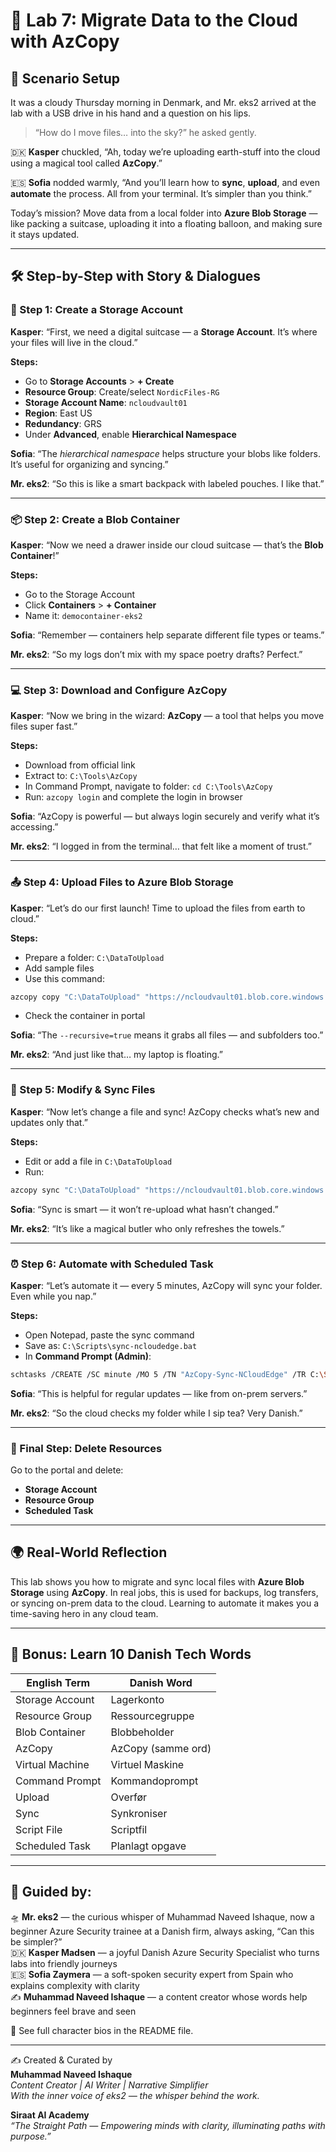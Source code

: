 # 🚀 Lab 7: Migrate Data to the Cloud with AzCopy

## 🔮 Scenario Setup

It was a cloudy Thursday morning in Denmark, and Mr. eks2 arrived at the lab with a USB drive in his hand and a question on his lips.

> “How do I move files… into the sky?” he asked gently.

🇩🇰 **Kasper** chuckled, “Ah, today we’re uploading earth-stuff into the cloud using a magical tool called **AzCopy**.”

🇪🇸 **Sofia** nodded warmly, “And you’ll learn how to **sync**, **upload**, and even **automate** the process. All from your terminal. It’s simpler than you think.”

Today’s mission? Move data from a local folder into **Azure Blob Storage** — like packing a suitcase, uploading it into a floating balloon, and making sure it stays updated.

---

## 🛠️ Step-by-Step with Story & Dialogues

### 🧳 Step 1: Create a Storage Account

**Kasper**: “First, we need a digital suitcase — a **Storage Account**. It’s where your files will live in the cloud.”

**Steps:**
- Go to **Storage Accounts** > **+ Create**
- **Resource Group**: Create/select `NordicFiles-RG`
- **Storage Account Name**: `ncloudvault01`
- **Region**: East US
- **Redundancy**: GRS
- Under **Advanced**, enable **Hierarchical Namespace**

**Sofia**: “The *hierarchical namespace* helps structure your blobs like folders. It’s useful for organizing and syncing.”

**Mr. eks2**: “So this is like a smart backpack with labeled pouches. I like that.”

---

### 📦 Step 2: Create a Blob Container

**Kasper**: “Now we need a drawer inside our cloud suitcase — that’s the **Blob Container**!”

**Steps:**
- Go to the Storage Account
- Click **Containers** > **+ Container**
- Name it: `democontainer-eks2`

**Sofia**: “Remember — containers help separate different file types or teams.”

**Mr. eks2**: “So my logs don’t mix with my space poetry drafts? Perfect.”

---

### 💻 Step 3: Download and Configure AzCopy

**Kasper**: “Now we bring in the wizard: **AzCopy** — a tool that helps you move files super fast.”

**Steps:**
- Download from official link
- Extract to: `C:\Tools\AzCopy`
- In Command Prompt, navigate to folder:
  `cd C:\Tools\AzCopy`
- Run: `azcopy login` and complete the login in browser

**Sofia**: “AzCopy is powerful — but always login securely and verify what it’s accessing.”

**Mr. eks2**: “I logged in from the terminal… that felt like a moment of trust.”

---

### 📤 Step 4: Upload Files to Azure Blob Storage

**Kasper**: “Let’s do our first launch! Time to upload the files from earth to cloud.”

**Steps:**
- Prepare a folder: `C:\DataToUpload`
- Add sample files
- Use this command:
```bash
azcopy copy "C:\DataToUpload" "https://ncloudvault01.blob.core.windows.net/democontainer-eks2" --recursive=true
```
- Check the container in portal

**Sofia**: “The `--recursive=true` means it grabs all files — and subfolders too.”

**Mr. eks2**: “And just like that… my laptop is floating.”

---

### 🔁 Step 5: Modify & Sync Files

**Kasper**: “Now let’s change a file and sync! AzCopy checks what’s new and updates only that.”

**Steps:**
- Edit or add a file in `C:\DataToUpload`
- Run:
```bash
azcopy sync "C:\DataToUpload" "https://ncloudvault01.blob.core.windows.net/democontainer-eks2" --recursive=true
```

**Sofia**: “Sync is smart — it won’t re-upload what hasn’t changed.”

**Mr. eks2**: “It’s like a magical butler who only refreshes the towels.”

---

### ⏰ Step 6: Automate with Scheduled Task

**Kasper**: “Let’s automate it — every 5 minutes, AzCopy will sync your folder. Even while you nap.”

**Steps:**
- Open Notepad, paste the sync command
- Save as: `C:\Scripts\sync-ncloudedge.bat`
- In **Command Prompt (Admin)**:
```bash
schtasks /CREATE /SC minute /MO 5 /TN "AzCopy-Sync-NCloudEdge" /TR C:\Scripts\sync-ncloudedge.bat
```

**Sofia**: “This is helpful for regular updates — like from on-prem servers.”

**Mr. eks2**: “So the cloud checks my folder while I sip tea? Very Danish.”

---

### 🧹 Final Step: Delete Resources

Go to the portal and delete:
- **Storage Account**
- **Resource Group**
- **Scheduled Task**

---

## 🌍 Real-World Reflection

This lab shows you how to migrate and sync local files with **Azure Blob Storage** using **AzCopy**. In real jobs, this is used for backups, log transfers, or syncing on-prem data to the cloud. Learning to automate it makes you a time-saving hero in any cloud team.

---

## 📘 Bonus: Learn 10 Danish Tech Words

| English Term         | Danish Word            |
|----------------------|-------------------------|
| Storage Account      | Lagerkonto              |
| Resource Group       | Ressourcegruppe         |
| Blob Container       | Blobbeholder            |
| AzCopy               | AzCopy (samme ord)      |
| Virtual Machine      | Virtuel Maskine         |
| Command Prompt       | Kommandoprompt          |
| Upload               | Overfør                 |
| Sync                 | Synkroniser             |
| Script File          | Scriptfil               |
| Scheduled Task       | Planlagt opgave         |

---

## 🧾 Guided by:
🛸 **Mr. eks2** — the curious whisper of Muhammad Naveed Ishaque, now a beginner Azure Security trainee at a Danish firm, always asking, “Can this be simpler?”  
🇩🇰 **Kasper Madsen** — a joyful Danish Azure Security Specialist who turns labs into friendly journeys  
🇪🇸 **Sofia Zaymera** — a soft-spoken security expert from Spain who explains complexity with clarity  
✍️ **Muhammad Naveed Ishaque** — a content creator whose words help beginners feel brave and seen  

🔎 See full character bios in the README file.

---

✍️ Created & Curated by  
**Muhammad Naveed Ishaque**  
_Content Creator | AI Writer | Narrative Simplifier_  
_With the inner voice of eks2 — the whisper behind the work._  

**Siraat AI Academy**  
_“The Straight Path — Empowering minds with clarity, illuminating paths with purpose.”_
